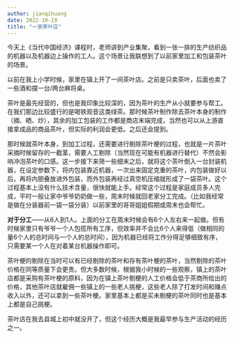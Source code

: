 ```yaml
---
author: jianqihuang
date: 2022-10-19
title: "一家茶叶店"
---
```


今天上《当代中国经济》课程时，老师讲到产业集聚，看到一张一排的生产纺织品的机器以及机器边上操作的工人。这个场景让我联想到了以前家里加工和包装茶叶的场景。

以前在我上小学时候，家里在镇上开了一间茶叶店。之前是只卖茶叶，后面也卖了一些酒和摆一台/两台麻将桌。

茶叶是最先经营的，但也是我印象比较深的，因为茶叶的生产从小就要参与帮工。在我们那边比较盛行的是喝铁观音这类绿茶。那时候茶叶制作除去茶叶本身的制作（摘、晒、炒），其余的加工包装的工作都是商店末端完成，当然也可以从上游直接拿成品的商品茶叶，但实际的利润会更低。之后还会提到。

那时候就茶叶本身，到加工过程，还需要进行剔除茶叶梗的过程，也就是一片茶叶采摘时候留存的一截茎，需要人工剔除（当然现在可能有机器进行替代）不然会影响冲泡茶叶的口感。这一步接下来筛一些细末之后，就将这个茶叶倒入一台封装机器，在设定参数下，将内包装靠近机器，一次出来固定克重的茶叶，内包装做好以后，再将内胆叠放进外包装，而外包装再经过真空机压缩就形成了一袋茶叶。这个过程基本上没有什么技术含量，很快就能上手。经常这个过程是家庭成员多人完成，平时一般让家中爷爷奶奶做一些，周末时候就回老家分工完成。（比如我经常是做在分装器前一袋一袋分装）以前家里的哥哥姐姐假期或周末也会帮忙。

**对于分工**——从6人到1人。上面的分工在周末时候会有6个人左右来一起做。但有时候家里只有爷爷一个人包揽所有工序，但效率并不会比6个人来得低（做相同的量6个人的总时间与一个人的总时间），因为机器已经将工作分得足够细致有序，只需要某一个人在对着某台机器操作即可。

茶叶梗的剔除在当时可以有已经剔除的茶叶和存有茶叶梗的茶叶，当然剔除的茶叶价格在同等质量下会更贵。但大多数时候，根据我小时候的一些观察，镇上的茶叶店都是采购有茶叶梗的原料，因为在镇上茶叶剔梗的人工价格会低于茶商所给出的价格，其他茶叶店就雇佣一些镇上的一些老人挑梗，这些老人除了打发时间和赚点收入以外，还可以拿到一些茶叶梗。家里基本上都是买未剔梗的茶叶同时也是基本上都是自己挑梗。

茶叶店在我去县城上初中就没开了，但这个经历大概是我最早参与生产活动的经历之一。